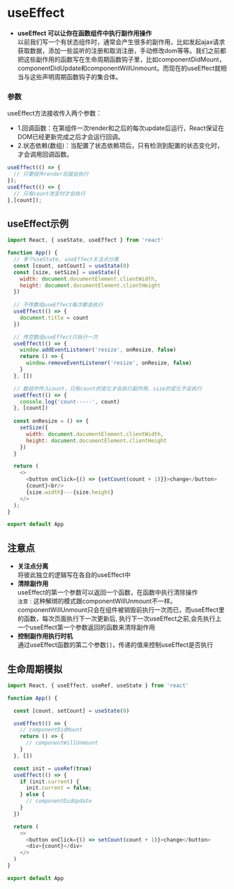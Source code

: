 # useEffect

- **useEffect 可以让你在函数组件中执行副作用操作**  
以前我们写一个有状态组件时，通常会产生很多的副作用，比如发起ajax请求获取数据，添加一些监听的注册和取消注册，手动修改dom等等。我们之前都把这些副作用的函数写在生命周期函数钩子里，比如componentDidMount，componentDidUpdate和componentWillUnmount。而现在的useEffect就相当与这些声明周期函数钩子的集合体。

### 参数
useEffect方法接收传入两个参数：
- 1.回调函数：在第组件一次render和之后的每次update后运行，React保证在DOM已经更新完成之后才会运行回调。  
- 2.状态依赖(数组)：当配置了状态依赖项后，只有检测到配置的状态变化时，才会调用回调函数。
```js
useEffect(() => {
  // 只要组件render后就会执行
});
useEffect(() => {
  // 只有count改变时才会执行
},[count]);
```

## useEffect示例
```js
import React, { useState, useEffect } from 'react'

function App() {
  // 多个useState, useEffect关注点分离
  const [count, setCount] = useState(0)
  const [size, setSize] = useState({
    width: document.documentElement.clientWidth,
    height: document.documentElement.clientHeight
  })
  
  // 不传数组useEffect每次都会执行
  useEffect(() => {
    document.title = count
  })

  // 传空数组useEffect只执行一次
  useEffect(() => {
    window.addEventListener('resize', onResize, false)
    return () => {
      window.removeEventListener('resize', onResize, false)
    }
  }, [])

  // 数组中传入count，只有count的变化才会执行副作用，size的变化不会执行
  useEffect(() => {
    console.log('count-----', count)
  }, [count])
  
  const onResize = () => {
    setSize({
      width: document.documentElement.clientWidth,
      height: document.documentElement.clientHeight
    })
  }

  return (
    <>
      <button onClick={() => {setCount(count + 1)}}>change</button>
      {count}<br/>
      {size.width}---{size.height}
    </>
  );
}

export default App
```

## 注意点
- **关注点分离**  
将彼此独立的逻辑写在各自的useEffect中
- **清除副作用**  
useEffect的第一个参数可以返回一个函数，在函数中执行清除操作  
`注意：`这种解绑的模式跟componentWillUnmount不一样。componentWillUnmount只会在组件被销毁前执行一次而已，而useEffect里的函数，每次页面执行下一次更新后, 执行下一次useEffect之前,会先执行上一个useEffect第一个参数返回的函数来清除副作用
- **控制副作用执行时机**  
通过useEffect函数的第二个参数`[]`，传递的值来控制useEffect是否执行

## 生命周期模拟
```js
import React, { useEffect, useRef, useState } from 'react'

function App() {

  const [count, setCount] = useState(0)

  useEffect(() => {
    // componentDidMount
    return () => {
      // componentWillUnmount
    }
  }, [])

  const init = useRef(true)
  useEffect(() => {
    if (init.current) {
      init.current = false;
    } else {
      // componentDidUpdate
    }
  })

  return (
    <>
      <button onClick={() => setCount(count + 1)}>change</button>
      <div>{count}</div>
    </>
  )
}

export default App
```




